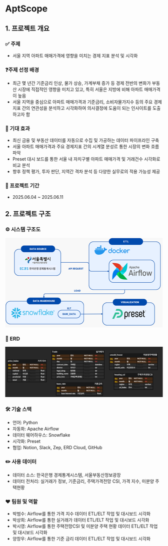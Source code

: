 # AptScope
## 1. 프로젝트 개요
### ✅ 주제
- 서울 지역 아파트 매매가격에 영향을 미치는 경제 지표 분석 및 시각화

### ❓주제 선정 배경
- 최근 몇 년간 기준금리 인상, 물가 상승, 가계부채 증가 등 경제 전반의 변화가 부동산 시장에 직접적인 영향을 미치고 있고, 특히 서울은 지방에 비해 아파트 매매가격이 높음
- 서울 지역을 중심으로 아파트 매매가격과 기준금리, 소비자물가지수 등의 주요 경제지표 간의 연관성을 분석하고 시각화하여 의사결정에 도움이 되는 인사이트를 도출하고자 함

### 🎯 기대 효과
- 최신 금융 및 부동산 데이터를 자동으로 수집 및 가공하는 데이터 파이프라인 구축
- 서울 아파트 매매가격과 주요 경제지표 간의 시계열 분성르 통한 시장의 변화 흐름 파악
- Preset 대시 보드를 통한 서울 내 자치구별 아파트 매매가격 및 거래건수 시각화로 비교 분석
- 향후 정책 평가, 투자 판단, 지역간 격차 분석 등 다양한 실무로의 적용 가능성 제공

### 📅 프로젝트 기간
- 2025.06.04 ~ 2025.06.11

## 2. 프로젝트 구조
### ⚙️ 시스템 구조도
![시스템 구조도](images/Architecture.png)

### 🔗 ERD
![ERD](images/ERD.png)

### 🛠️ 기술 스택
- 언어: Python
- 자동화: Apache Airflow
- 데이터 웨어하우스: Snowflake
- 시각화: Preset
- 협업: Notion, Slack, Zep, ERD Cloud, GitHub

### ✏️ 사용 데이터
- 데이터 소스: 한국은행 경제통계시스템, 서울부동산정보광장
- 데이터 전처리: 실거래가 정보, 기준금리, 주택가격전망 CSI, 가격 지수, 미분양 주택현황

### ❤️ 팀원 및 역할
- 박범수: Airflow를 통한 가격 지수 데이터 ETL/ELT 작업 및 대시보드 시각화
- 박상희: Airflow를 통한 실거래가 데이터 ETL/ELT 작업 및 대시보드 시각화
- 박시영: Airflow를 통한 주택전망CSI 및 미분양 주택 현황 데이터 ETL/ELT 작업 및 대시보드 시각화
- 양창우: Airflow를 통한 기준 금리 데이터 ETL/ELT 작업 및 대시보드 시각화
